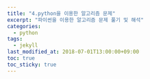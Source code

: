 ```yaml
---
title: "4.python을 이용한 알고리즘 문제"
excerpt: "파이썬을 이용한 알고리즘 문제 풀기 및 해석"
categories:
  - python
tags:
  - jekyll
last_modified_at: 2018-07-01T13:00:00+09:00
toc: true
toc_sticky: true
---
```

